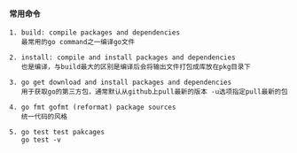 #### 常用命令
>>>
    1. build: compile packages and dependencies
       最常用的go command之一编译go文件

    2. install: compile and install packages and dependencies
       也是编译，与build最大的区别是编译后会将输出文件打包成库放在pkg目录下

    3. go get download and install packages and dependencies
       用于获取go的第三方包，通常默认从github上pull最新的版本 -u选项指定pull最新的包

    4. go fmt gofmt (reformat) package sources
       统一代码的风格

    5. go test test pakcages
       go test -v

